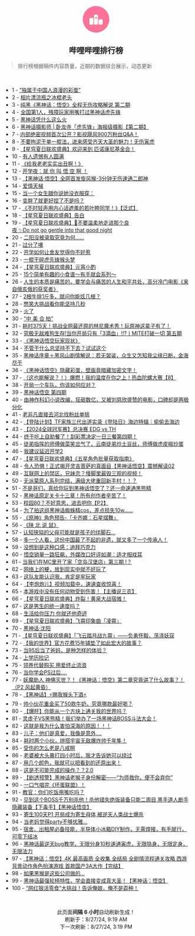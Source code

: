 <div align="center">
    <img src="./assets/icon_rank.png" alt="logo" />
    <h2>哔哩哔哩排行榜</h>
</div>

> 排行榜根据稿件内容质量，近期的数据综合展示，动态更新

<br />

<ul><li><span>1 - <a href=https://www.bilibili.com/BV1QLWoeaEBg>“独属于中国人浪漫的彩蛋”</a></span></li><li><span>2 - <a href=https://www.bilibili.com/BV1mf421e7yy>相片漂流瓶之冰棍老头</a></span></li><li><span>3 - <a href=https://www.bilibili.com/BV1VE421c7vv>纯黑《黑神话：悟空》全程无伤攻略解说&nbsp;第二期</a></span></li><li><span>4 - <a href=https://www.bilibili.com/BV1X1WredEdw>全国第1人，残障玩家用嘴打过黑神话虎先锋</a></span></li><li><span>5 - <a href=https://www.bilibili.com/BV1Bw4m167su>黑神话凭什么这么火</a></span></li><li><span>6 - <a href=https://www.bilibili.com/BV1GrsFeGEU1>黑神话摄影师&nbsp;|&nbsp;卧龙寺「虎先锋」海报级摄影【第二期】</a></span></li><li><span>7 - <a href=https://www.bilibili.com/BV1Yf421e72c>内部绝密视频首次公开？影视飓风900万粉丝Q&amp;A！</a></span></li><li><span>8 - <a href=https://www.bilibili.com/BV1NBWSeeEFe>不要拘泥于单一棍法，进来感受齐天大圣的魅力！无伤寅虎</a></span></li><li><span>9 - <a href=https://www.bilibili.com/BV1Xz421e7m6>【星穹夏日联欢盛典】欢迎来到&nbsp;匹诺康尼基金会！</a></span></li><li><span>10 - <a href=https://www.bilibili.com/BV1pM4m1a79s>有人遗憾有人圆满</a></span></li><li><span>11 - <a href=https://www.bilibili.com/BV1aW421X77w>《给我老老实实出丑啊！》</a></span></li><li><span>12 - <a href=https://www.bilibili.com/BV1VT421z711>开学夜：就&nbsp;你&nbsp;叫&nbsp;悟&nbsp;空&nbsp;啊&nbsp;！</a></span></li><li><span>13 - <a href=https://www.bilibili.com/BV1TYW7emEQP>【黑神话·悟空】全网首发旋风猴-3分钟无伤速通二郎神</a></span></li><li><span>14 - <a href=https://www.bilibili.com/BV1ncWfeDEeM>爱情天梯</a></span></li><li><span>15 - <a href=https://www.bilibili.com/BV1b4421f7Va>当一个女生跟你说她没衣服穿：</a></span></li><li><span>16 - <a href=https://www.bilibili.com/BV1X2421Z7Rj>变胖了就更好捏了不是吗？</a></span></li><li><span>17 - <a href=https://www.bilibili.com/BV1pH4y1F7ke>《不时轻声用内心话遮羞的若叶睦同学！》【泛式】</a></span></li><li><span>18 - <a href=https://www.bilibili.com/BV1LM4m1Y7uY>【星穹夏日联欢盛典】告白</a></span></li><li><span>19 - <a href=https://www.bilibili.com/BV12U411m7AK>【星穹夏日联欢盛典】💫不要温柔地走进那个良夜&nbsp;✨Do&nbsp;not&nbsp;go&nbsp;gentle&nbsp;into&nbsp;that&nbsp;good&nbsp;night</a></span></li><li><span>20 - <a href=https://www.bilibili.com/BV1tw4m1r7cH>二阳没被录取究竟为何……</a></span></li><li><span>21 - <a href=https://www.bilibili.com/BV1v4421o7N3>过分了噢</a></span></li><li><span>22 - <a href=https://www.bilibili.com/BV1zM4m1a7mz>开学如何让舍友觉得你不好惹</a></span></li><li><span>23 - <a href=https://www.bilibili.com/BV1mpWoeoEd3>一棍干碎虎先锋猴头梦</a></span></li><li><span>24 - <a href=https://www.bilibili.com/BV1DsWLeLEzQ>【星穹夏日联欢盛典】元宵小酌</a></span></li><li><span>25 - <a href=https://www.bilibili.com/BV1Ni421r774>15个简单有趣的小食谱～有手就会系列～</a></span></li><li><span>26 - <a href=https://www.bilibili.com/BV1ef421i7Lk>人生的本质是痛苦的，要学会与痛苦的人生和平共处，高分冷门电影《来自俄亥俄的获奖者》</a></span></li><li><span>27 - <a href=https://www.bilibili.com/BV1jW421X71P>2根牛排1斤多，就问你能炫几根？</a></span></li><li><span>28 - <a href=https://www.bilibili.com/BV1P1421b782>憋笑大挑战看你能坚持几秒</a></span></li><li><span>29 - <a href=https://www.bilibili.com/BV1FH4y1F7Es>火了</a></span></li><li><span>30 - <a href=https://www.bilibili.com/BV1CE4m1979G>“中&nbsp;美&nbsp;合&nbsp;拍”</a></span></li><li><span>31 - <a href=https://www.bilibili.com/BV1rU411m7RC>耗时375天！挑战全网最还原的林尼魔术秀！玩原神这辈子有了！</a></span></li><li><span>32 - <a href=https://www.bilibili.com/BV1G74y1m74L>究极无敌难狗生存!当你开局只有「3滴血」!!?丨MITE打破一切&nbsp;第五期</a></span></li><li><span>33 - <a href=https://www.bilibili.com/BV1kT421z7Gu>《黑神话悟空玩家现状》</a></span></li><li><span>34 - <a href=https://www.bilibili.com/BV13E4m1d7ih>不管干什么总坚持不下去？试试这个</a></span></li><li><span>35 - <a href=https://www.bilibili.com/BV1aHWSeLEqE>黑神话序章＋黑风山剧情解说：若无袈裟，众生又怎知我尘缘已断，金海尽干</a></span></li><li><span>36 - <a href=https://www.bilibili.com/BV1zn4y1f7Pe>《黑神话悟空》隐藏彩蛋，壁画竟暗藏加密文字！</a></span></li><li><span>37 - <a href=https://www.bilibili.com/BV1dM4m1a789>（这也能解说？！）爆燃！我的温度在你之上！热血陀螺大赛【8】</a></span></li><li><span>38 - <a href=https://www.bilibili.com/BV1zM4m1a7eb>开局一个车队，你该如何应对？</a></span></li><li><span>39 - <a href=https://www.bilibili.com/BV1eW421X7JK>黑神话悟空&nbsp;第四期</a></span></li><li><span>40 - <a href=https://www.bilibili.com/BV1kf421i7vP>由神作科幻小说改编，狂砸数亿，又被刘慈欣盛赞的电影，口碑却是两极分化</a></span></li><li><span>41 - <a href=https://www.bilibili.com/BV1h74y1m7k2>老非凡直接去河北找粉丝单挑</a></span></li><li><span>42 - <a href=https://www.bilibili.com/BV17W421X7au>【登陆计划】TF家族三代出道实录《登陆日》海边特辑｜偷偷去海边</a></span></li><li><span>43 - <a href=https://www.bilibili.com/BV1d2421d7BX>【2024全球冠军赛】总决赛&nbsp;EDG&nbsp;vs&nbsp;TH</a></span></li><li><span>44 - <a href=https://www.bilibili.com/BV1ai421r7bW>终于吃上自助餐了！刮彩票决定一日三餐第四期！</a></span></li><li><span>45 - <a href=https://www.bilibili.com/BV1bT421z7AJ>徒弟指挥的师傅做菜笑岔气了，云南徒弟炒土豆丝，师傅做虎皮椒炒蛋</a></span></li><li><span>46 - <a href=https://www.bilibili.com/BV16VWkeqEHQ>我建议延迟开学2</a></span></li><li><span>47 - <a href=https://www.bilibili.com/BV1dT421z7iN>【星穹夏日联欢盛典】《五星角色批量获取指南》</a></span></li><li><span>48 - <a href=https://www.bilibili.com/BV19rWzeDEsi>令人恐惧！正式揭开灵吉菩萨的真面目【黑神话悟空】震撼解读02</a></span></li><li><span>49 - <a href=https://www.bilibili.com/BV1rn4y1f7k3>互联网上的禁区，兄妹恋？慢脚里最毁三观的视频！</a></span></li><li><span>50 - <a href=https://www.bilibili.com/BV1Un4y1f7x7>无派蒙原人系列完结，满级大佬重回新手村！！？</a></span></li><li><span>51 - <a href=https://www.bilibili.com/BV1h6WZeNEdC>不是哥们，真给你玩到黑神话悟空了？还一命速通黑熊精</a></span></li><li><span>52 - <a href=https://www.bilibili.com/BV1rmW6eiECZ>黑神话原定关卡十三章！所有创作者辛苦了！</a></span></li><li><span>53 - <a href=https://www.bilibili.com/BV1Rb42177zb>校园80？不好意思，进去吧你【P2】</a></span></li><li><span>54 - <a href=https://www.bilibili.com/BV1d74y1278s>为了拍这组黑神话蜘蛛精cos，差点损失10w……</a></span></li><li><span>55 - <a href=https://www.bilibili.com/BV1jM4m1a7oy>《原神》角色预告-「卡齐娜：石星熠舞」</a></span></li><li><span>56 - <a href=https://www.bilibili.com/BV1dT421B7Ro>《陕&nbsp;北&nbsp;说&nbsp;鼠》</a></span></li><li><span>57 - <a href=https://www.bilibili.com/BV1DYWke9E4k>认知狭隘的父母可能就是孩子的绊脚石...</a></span></li><li><span>58 - <a href=https://www.bilibili.com/BV1eb4214727>多一个人看，这份中国最了不起的非遗，就又多了一个传承人！</a></span></li><li><span>59 - <a href=https://www.bilibili.com/BV1or421K7ai>没想到是这种口感：迪拜巧克力</a></span></li><li><span>60 - <a href=https://www.bilibili.com/BV1jz421v79i>悟空销量一路狂飙，外媒改口好评如潮：适才相戏耳</a></span></li><li><span>61 - <a href=https://www.bilibili.com/BV11z421e7Qp>当我们在MC里开了家「空岛汉堡店」第三期&nbsp;!？</a></span></li><li><span>62 - <a href=https://www.bilibili.com/BV1d2421Z7QQ>网络上的梗，放到现实中就不好玩了</a></span></li><li><span>63 - <a href=https://www.bilibili.com/BV1HT421z7GX>这队友能认识我，肯定是牢玩家</a></span></li><li><span>64 - <a href=https://www.bilibili.com/BV1nz421v7Mj>【李炮炮儿】视频加载中，速速查收惊喜！</a></span></li><li><span>65 - <a href=https://www.bilibili.com/BV1FM4m1Y72P>本游戏中没有任何动物受到伤害！【主播说三农】</a></span></li><li><span>66 - <a href=https://www.bilibili.com/BV1hT421z7hH>【星穹夏日联欢盛典】炸裂！黄泉大战宿傩！</a></span></li><li><span>67 - <a href=https://www.bilibili.com/BV1df421i7JK>这是男生的统一速度吗？</a></span></li><li><span>68 - <a href=https://www.bilibili.com/BV1yS421Q7xf>生活给你压力&nbsp;你就还他奇迹</a></span></li><li><span>69 - <a href=https://www.bilibili.com/BV1X1WEetEsH>【星穹夏日联欢盛典】飞霄印象曲「凌霄」</a></span></li><li><span>70 - <a href=https://www.bilibili.com/BV1SM4m1a7My>黑神话·沈阳</a></span></li><li><span>71 - <a href=https://www.bilibili.com/BV1Li421r74L>【星穹夏日联欢盛典】「飞云踏月战九霄」——负勇怀毅，荡涤妖寇</a></span></li><li><span>72 - <a href=https://www.bilibili.com/BV1dRWSeQE1B>【我的世界】官方花费15年铺垫了如此宏大的故事？</a></span></li><li><span>73 - <a href=https://www.bilibili.com/BV1EZ421L7D4>当95后当了爸妈，是种怎样的体验？</a></span></li><li><span>74 - <a href=https://www.bilibili.com/BV1Bf421e7ox>上学历险记</a></span></li><li><span>75 - <a href=https://www.bilibili.com/BV1GT421z76Y>领养代替购买&nbsp;用爱终止流浪</a></span></li><li><span>76 - <a href=https://www.bilibili.com/BV1d2421Z7i6>当你学会PS过后....</a></span></li><li><span>77 - <a href=https://www.bilibili.com/BV1hS421971w>妖魔助人&nbsp;神佛灭世？！《黑神话：悟空》第二章究竟讲了什么故事？！（P2&nbsp;风起黄昏）</a></span></li><li><span>78 - <a href=https://www.bilibili.com/BV17DWfe7EFv>【黑神话】⚡️赐我猴头下酒⚡️</a></span></li><li><span>79 - <a href=https://www.bilibili.com/BV1Zi421672z>帅小伙花重金买了50款牛奶，究竟哪款最好喝？</a></span></li><li><span>80 - <a href=https://www.bilibili.com/BV18f421e7kD>【爆肝】你能从一个方块上通关我的世界吗？</a></span></li><li><span>81 - <a href=https://www.bilibili.com/BV1by411H7Mt>灵虚子VS黑熊精！我们举办了一场黑神话BOSS斗法大会！</a></span></li><li><span>82 - <a href=https://www.bilibili.com/BV1uT421z7Ck>这就是我为什么害怕深海的原因！！！</a></span></li><li><span>83 - <a href=https://www.bilibili.com/BV19W421X7xZ>儿子：他们是真爱，我像是意外....</a></span></li><li><span>84 - <a href=https://www.bilibili.com/BV1c2421o7Za>耗时两个小伙，拼搭宇宙无敌爆炸帅千年隼！</a></span></li><li><span>85 - <a href=https://www.bilibili.com/BV1ay411v7na>受伤的怎么老是八戒啊</a></span></li><li><span>86 - <a href=https://www.bilibili.com/BV1n4421f7aR>老婆被大头暴打四小时后，我才告诉她可以绕过</a></span></li><li><span>87 - <a href=https://www.bilibili.com/BV11W421X79r>用几个颜色，我就可以把看到的还原出来！</a></span></li><li><span>88 - <a href=https://www.bilibili.com/BV1nM4m1Y76Z>这是不可能完成的操作？？2.0</a></span></li><li><span>89 - <a href=https://www.bilibili.com/BV1PDWdeSEv3>【剧透预警】黑神话老猴子身份解密——“为师救你，便不会弃你”</a></span></li><li><span>90 - <a href=https://www.bilibili.com/BV1e7WBeEE9B>一口气唱完《坏蛋联盟》！</a></span></li><li><span>91 - <a href=https://www.bilibili.com/BV1BTWfe2EKz>教官：你们吃饭用嘴吃吗？</a></span></li><li><span>92 - <a href=https://www.bilibili.com/BV14fWXe2Exp>见到这个BOSS千万别杀他！杀他错失绝版装备只能二周目&nbsp;黑手道人断手隐藏装备【下毒手】【黑神话悟空】</a></span></li><li><span>93 - <a href=https://www.bilibili.com/BV1kE421F7aE>寄生100天P1&nbsp;开局成为寄生母体&nbsp;被逆天人类战士爆杀</a></span></li><li><span>94 - <a href=https://www.bilibili.com/BV1ob42177Jb>当老妈觉得party不够优雅...</a></span></li><li><span>95 - <a href=https://www.bilibili.com/BV1SDWDe5EUQ>宿舍、出租屋必备技能，半导体小冰箱DIY制作，无需焊接，有手就行，可零下结冰</a></span></li><li><span>96 - <a href=https://www.bilibili.com/BV1on4y1o7SA>黑神话最逆天bug教学，无限分身10秒速通寅虎，无限隐身，无限定身，无限法力</a></span></li><li><span>97 - <a href=https://www.bilibili.com/BV1AE4m1d7XT>【黑神话：悟空】4K&nbsp;最高画质&nbsp;全收集&nbsp;全结局&nbsp;全剧情流程通关攻略&nbsp;西游背景动作角色扮演游戏&nbsp;首款国产3A大作【完结】</a></span></li><li><span>98 - <a href=https://www.bilibili.com/BV14fWXe2EXo>如果黑猴是这些公司做的...</a></span></li><li><span>99 - <a href=https://www.bilibili.com/BV1wE4m1R7Fo>黑神话最强轮椅特性，学会直接变成真大圣！【黑神话：悟空】</a></span></li><li><span>100 - <a href=https://www.bilibili.com/BV1JW421X7Ei>“网红狠活零食”大挑战！告诉俺娘，俺不是孬种！</a></span></li></ul>

<br />

<p align=center>此页面<b>间隔 6 小时</b>自动刷新生成！<br>刷新于：8/27/24, 9:19 AM<br>下一次刷新：8/27/24, 3:19 PM</p>